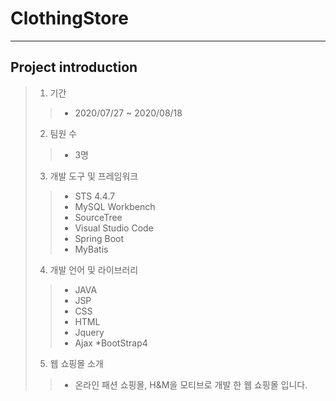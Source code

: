 # ClothingStore
------
## Project introduction

>1. 기간
>>* 2020/07/27 ~ 2020/08/18
>2. 팀원 수 
>>* 3명
>3. 개발 도구 및 프레임워크
>>* STS 4.4.7
>>* MySQL Workbench
>>* SourceTree
>>* Visual Studio Code
>>* Spring Boot
>>* MyBatis
>4. 개발 언어 및 라이브러리
>>* JAVA
>>* JSP
>>* CSS   
>>* HTML
>>* Jquery
>>* Ajax
>>*BootStrap4
>5. 웹 쇼핑몰 소개
>>* 온라인 패션 쇼핑몰, H&M을 모티브로 개발 한 웹 쇼핑몰 입니다.
